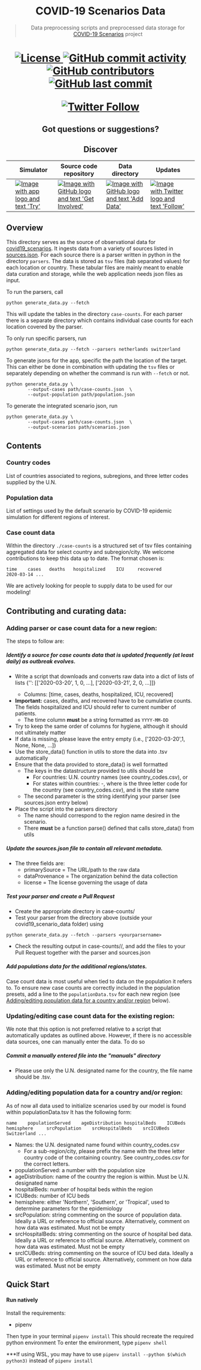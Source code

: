 <h1 align="center">
  COVID-19 Scenarios Data
</h1>

<blockquote>
  <p align="center">
    Data preprocessing scripts and preprocessed data storage for
    <a href="https://github.com/neherlab/covid19_scenarios">COVID-19 Scenarios</a> project
  </p>
</blockquote>

<h1 align="center" />

<p align="center">
  <a href="https://github.com/neherlab/covid19_scenarios/blob/master/LICENSE">
    <img src="https://img.shields.io/badge/license-mixed-yellow.svg" alt="License" />
  </a>

  <a href="https://github.com/neherlab/covid19_scenarios/commits">
    <img
      src="https://img.shields.io/github/commit-activity/m/neherlab/covid19_scenarios"
      alt="GitHub commit activity"
    />
  </a>

  <a href="https://github.com/neherlab/covid19_scenarios/graphs/contributors">
    <img
      src="https://img.shields.io/github/contributors/neherlab/covid19_scenarios?logo=github&label=data%20contributors"
      alt="GitHub contributors"
    />
  </a>

  <a href="https://github.com/neherlab/covid19_scenarios/commits">
    <img
      src="https://img.shields.io/github/last-commit/neherlab/covid19_scenarios?logo=github"
      alt="GitHub last commit"
    />
  </a>
</p>

<p align="center">
  <a href="https://twitter.com/richardneher">
    <img src="https://img.shields.io/twitter/follow/richardneher?style=social" alt="Twitter Follow" />
  </a>
</p>

<h2 align="center">
Got questions or suggestions?
</h2>

<h2 align="center">
Discover
</h2>

<p align="center" width="99%">
<table width="100%">

<thead>
<tr>
<th>    </th>
<th>Simulator</th>
<th>Source code repository</th>
<th>Data directory</th>
<th>Updates</th>
<th>    </th>
</tr>
</thead>

<tbody>

<tr>

<td></td>

<td>
<a alt="Link to the app" href="https://neherlab.org/covid19/">
<img
  alt="Image with app logo and text 'Try'"
  src="https://user-images.githubusercontent.com/9403403/77235707-6ae88800-6bb8-11ea-90ff-22db107b6045.png"
/>
</a>
</td>

<td>
<a alt="Link to the main repo" href="https://github.com/neherlab/covid19_scenarios">
<img
  alt="Image with GitHub logo and text 'Get Involved'"
  src="https://user-images.githubusercontent.com/9403403/77235706-6a4ff180-6bb8-11ea-8390-99b100d8035c.png"
/>
</a>
</td>

<td>
<a alt="Link to the data repo" href="https://github.com/neherlab/covid19_scenarios/tree/master/data">
<img
  alt="Image with GitHub logo and text 'Add Data'"
  src="https://user-images.githubusercontent.com/9403403/77235705-69b75b00-6bb8-11ea-8b21-f4aaf0ec60e7.png"
/>
</a>
</td>

<td>
<a alt="Link to Twitter" href="https://twitter.com/richardneher">
<img
  alt="Image with Twitter logo and text 'Follow'"
  src="https://user-images.githubusercontent.com/9403403/77235708-6b811e80-6bb8-11ea-80db-ecbc2185fb8b.png"
/>
</a>
</td>

<td></td>

</tr>

</tbody>

</table>
</p>

## Overview

This directory serves as the source of observational data for [covid19_scenarios](https://neherlab.org/covid19/). It
ingests data from a variety of sources listed in [sources.json](sources.json). For each source there is a parser written
in python in the directory `parsers`. The data is stored as `tsv` files (tab separated values) for each location or
country. These tabular files are mainly meant to enable data curation and storage, while the web application needs json
files as input.

To run the parsers, call

```shell
python generate_data.py --fetch
```

This will update the tables in the directory `case-counts`. For each parser there is a separate directory which contains
individual case counts for each location covered by the parser.

To only run specific parsers, run

```shell
python generate_data.py --fetch --parsers netherlands switzerland
```

To generate jsons for the app, specific the path the location of the target. This can either be done in combination with
updating the `tsv` files or separately depending on whether the command is run with `--fetch` or not.

```shell
python generate_data.py \
        --output-cases path/case-counts.json  \
        --output-population path/population.json
```

To generate the integrated scenario json, run

```shell
python generate_data.py \
        --output-cases path/case-counts.json  \
        --output-scenarios path/scenarios.json
```

## Contents

### Country codes

List of countries associated to regions, subregions, and three letter codes supplied by the U.N.

### Population data

List of settings used by the default scenario by COVID-19 epidemic simulation for different regions of interest.

### Case count data

Within the directory `./case-counts` is a structured set of tsv files containing aggregated data for select country and
subregion/city. We welcome contributions to keep this data up to date. The format chosen is:

```
time    cases   deaths   hospitalized    ICU     recovered
2020-03-14 ...
```

We are actively looking for people to supply data to be used for our modeling!

## Contributing and curating data:

### Adding parser or case count data for a new region:

The steps to follow are:

##### Identify a source for case counts data that is updated frequently (at least daily) as outbreak evolves.

- Write a script that downloads and converts raw data into a dict of lists of lists {'<country>': [['2020-03-20', 1, 0,
  ...], ['2020-03-21', 2, 0, ...]]}
  - Columns: [time, cases, deaths, hospitalized, ICU, recovered]
 - **Important:** cases, deaths, and recovered have to be cumulative counts. The fields hospitalized and ICU should refer to current number of patients.
   - The time column **must** be a string formatted as `YYYY-MM-DD`
  - Try to keep the same order of columns for hygiene, although it should not ultimately matter
  - If data is missing, please leave the entry empty (i.e., ['2020-03-20',1, None, None, ...])
  - Use the store_data() function in utils to store the data into .tsv automatically
- Ensure that the data provided to store_data() is well formatted
  - The keys in the datastructure provided to utils should be
    - For countries: U.N. country names (see country_codes.csv), or
    - For states within countries: <TLC>-<state>, where <TLC> is the three letter code for the country (see country_codes.csv), and <state> is the state name
  - The second parameter is the string identifying your parser (see sources.json entry below)
- Place the script into the parsers directory
  - The name should correspond to the region name desired in the scenario.
  - There **must** be a function parse() defined that calls store_data() from utils

##### Update the _sources.json_ file to contain all relevant metadata.

- The three fields are:
  - primarySource = The URL/path to the raw data
  - dataProvenance = The organization behind the data collection
  - license = The license governing the usage of data

##### Test your parser and create a Pull Request

- Create the appropriate directory in case-counts/
- Test your parser from the directory above (outside your covid19_scenario_data folder) using

```shell
python generate_data.py --fetch --parsers <yourparsername>
```

- Check the resulting output in case-counts/<yourparsername>/, and add the files to your Pull Request together with the
  parser and sources.json

##### Add populations data for the additional regions/states.

Case count data is most useful when tied to data on the population it refers to. To ensure new case counts are correctly
included in the population presets, add a line to the `populationData.tsv` for each new region (see
[Adding/editing population data for a country and/or region](#adding/editing-population-data-for-a-country-and/or-region)
below).

### Updating/editing case count data for the existing region:

We note that this option is not preferred relative to a script that automatically updates as outlined above. However, if
there is no accessible data sources, one can manually enter the data. To do so

##### Commit a manually entered file into the "manuals" directory

- Please use only the U.N. designated name for the country, the file name should be <country>.tsv.

### Adding/editing population data for a country and/or region:

As of now all data used to initialize scenarios used by our model is found within populationData.tsv It has the
following form:

    name    populationServed    ageDistribution hospitalBeds    ICUBeds    hemisphere     srcPopulation    srcHospitalBeds    srcICUBeds
    Switzerland ...

- Names: the U.N. designated name found within country_codes.csv
  - For a sub-region/city, please prefix the name with the three letter country code of the containing country. See
    country_codes.csv for the correct letters.
- populationServed: a number with the population size
- ageDistribution: name of the country the region is within. Must be U.N. designated name
- hospitalBeds: number of hospital beds within the region
- ICUBeds: number of ICU beds
- hemisphere: either 'Northern', 'Southern', or 'Tropical', used to determine parameters for the epidemiology
- srcPopulation: string commenting on the source of population data. Ideally a URL or reference to official source. Alternatively, comment on how data was estimated. Must not be empty
- srcHospitalBeds: string commenting on the source of hospital bed data. Ideally a URL or reference to official source. Alternatively, comment on how data was estimated. Must not be empty
- srcICUBeds: string commenting on the source of ICU bed data. Ideally a URL or reference to official source. Alternatively, comment on how data was estimated. Must not be empty

## Quick Start

#### Run natively

Install the requirements:

- pipenv

Then type in your terminal `pipenv install` This should recreate the required python environment To enter the
environment, type `pipenv shell`

***If using WSL, you may have to use `pipenv install --python $(which python3)` instead of `pipenv install`